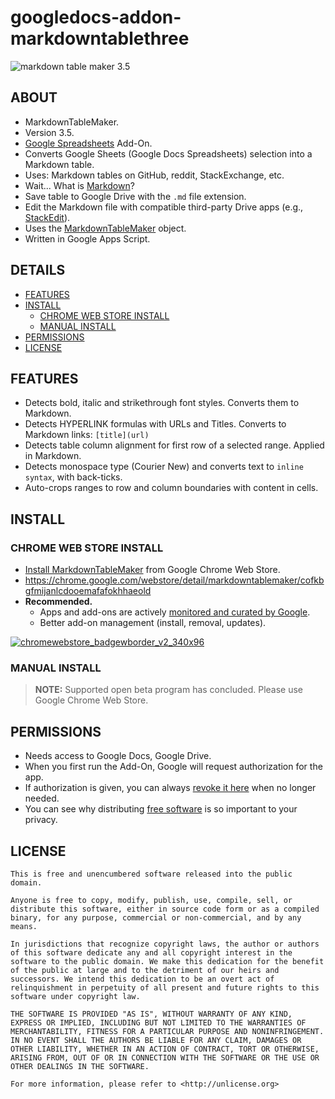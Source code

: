 # googledocs-addon-markdowntablethree

![markdown table maker 3.5][splash]

## ABOUT

  + MarkdownTableMaker.
  + Version 3.5.
  + [Google Spreadsheets][goog_sheets] Add-On.
  + Converts Google Sheets (Google Docs Spreadsheets) selection into a Markdown table.
  + Uses: Markdown tables on GitHub, reddit, StackExchange, etc.
  + Wait... What is [Markdown][wiki_markdown]?
  + Save table to Google Drive with the `.md` file extension.
  + Edit the Markdown file with compatible third-party Drive apps (e.g., [StackEdit][cws_stackedit]).
  + Uses the [MarkdownTableMaker][gh_markdowntablefive] object.
  + Written in Google Apps Script.


## DETAILS
  + [FEATURES](#features)
  + [INSTALL](#install)
    + [CHROME WEB STORE INSTALL](#chrome-web-store-install)
    + [MANUAL INSTALL](#manual-install)
  + [PERMISSIONS](#permissions)
  + [LICENSE](#license)


## FEATURES

  + Detects bold, italic and strikethrough font styles. Converts them to Markdown.
  + Detects HYPERLINK formulas with URLs and Titles. Converts to Markdown links: `[title](url)`
  + Detects table column alignment for first row of a selected range. Applied in Markdown.
  + Detects monospace type (Courier New) and converts text to `inline syntax`, with back-ticks.
  + Auto-crops ranges to row and column boundaries with content in cells.

## INSTALL

### CHROME WEB STORE INSTALL

  + [Install MarkdownTableMaker][storepage] from Google Chrome Web Store.
  + https://chrome.google.com/webstore/detail/markdowntablemaker/cofkbgfmijanlcdooemafafokhhaeold
  + **Recommended.**
    + Apps and add-ons are actively [monitored and curated by Google][goog_monitor].
    + Better add-on management (install, removal, updates).

[![chromewebstore_badgewborder_v2_340x96][storeicon]][storepage]

### MANUAL INSTALL

> **NOTE:** Supported open beta program has concluded. Please use Google Chrome Web Store.


## PERMISSIONS
  + Needs access to Google Docs, Google Drive.
  + When you first run the Add-On, Google will request authorization for the app.
  + If authorization is given,
  you can always [revoke it here][goog_monitor] when
  no longer needed.
  + You can see why distributing [free software][fsf]
   is so important to your privacy.


## LICENSE

```
This is free and unencumbered software released into the public domain.

Anyone is free to copy, modify, publish, use, compile, sell, or
distribute this software, either in source code form or as a compiled
binary, for any purpose, commercial or non-commercial, and by any
means.

In jurisdictions that recognize copyright laws, the author or authors
of this software dedicate any and all copyright interest in the
software to the public domain. We make this dedication for the benefit
of the public at large and to the detriment of our heirs and
successors. We intend this dedication to be an overt act of
relinquishment in perpetuity of all present and future rights to this
software under copyright law.

THE SOFTWARE IS PROVIDED "AS IS", WITHOUT WARRANTY OF ANY KIND,
EXPRESS OR IMPLIED, INCLUDING BUT NOT LIMITED TO THE WARRANTIES OF
MERCHANTABILITY, FITNESS FOR A PARTICULAR PURPOSE AND NONINFRINGEMENT.
IN NO EVENT SHALL THE AUTHORS BE LIABLE FOR ANY CLAIM, DAMAGES OR
OTHER LIABILITY, WHETHER IN AN ACTION OF CONTRACT, TORT OR OTHERWISE,
ARISING FROM, OUT OF OR IN CONNECTION WITH THE SOFTWARE OR THE USE OR
OTHER DEALINGS IN THE SOFTWARE.

For more information, please refer to <http://unlicense.org>

```


[splash]: https://cloud.githubusercontent.com/assets/7258373/6681435/cd42f8b2-cc23-11e4-9c83-877550fb1e9e.png
[goog_sheets]: http://www.google.com/sheets/about/
[wiki_markdown]: http://en.wikipedia.org/wiki/Markdown
[gh_markdowntablefive]: https://github.com/pffy/googlescript-markdowntablethree/
[fsf]: https://www.gnu.org/philosophy/free-sw.html
[goog_permissions]: https://security.google.com/settings/security/permissions
[goog_monitor]: https://support.google.com/chrome_webstore/answer/1047776?hl=en
[storepage]: https://chrome.google.com/webstore/detail/markdowntablemaker/cofkbgfmijanlcdooemafafokhhaeold
[storeicon]: https://cloud.githubusercontent.com/assets/7258373/6788162/ee497942-d154-11e4-934d-ef386061181d.png
[cws_stackedit]: https://chrome.google.com/webstore/detail/stackedit/iiooodelglhkcpgbajoejffhijaclcdg